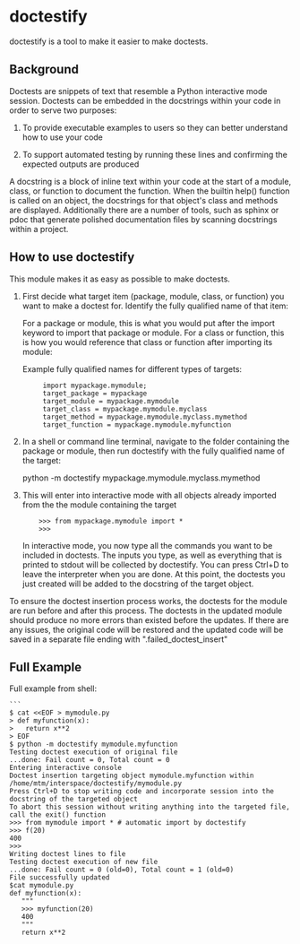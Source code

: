 # doctestify

doctestify is a tool to make it easier to make doctests.

## Background
Doctests are snippets of text that resemble a Python interactive mode session.
Doctests can be embedded in the docstrings within your code in order to serve two purposes:

1. To provide executable examples to users so they can better understand how to use your code

2. To support automated testing by running these lines and confirming the expected outputs are produced


A docstring is a block of inline text within your code at the start of a module, class, or function to document the function. When the builtin help() function is called on an object, the docstrings for that object's class and methods are displayed. Additionally there are a number of tools, such as sphinx or pdoc that generate polished documentation files by scanning docstrings within a project.

## How to use doctestify
This module makes it as easy as possible to make doctests.

1. First decide what target item (package, module, class, or function) you want to make a doctest for. Identify the fully qualified name of that item:

    For a package or module, this is what you would put after the import keyword to import that package or module.
    For a class or function, this is how you would reference that class or function after importing its module:

    Example fully qualified names for different types of targets:
    ```
         import mypackage.mymodule;
         target_package = mypackage
         target_module = mypackage.mymodule
         target_class = mypackage.mymodule.myclass
         target_method = mypackage.mymodule.myclass.mymethod
         target_function = mypackage.mymodule.myfunction
    ```

2. In a shell or command line terminal, navigate to the folder containing the package or module, then run doctestify with the fully qualified name of the target:

    python -m doctestify mypackage.mymodule.myclass.mymethod

3. This will enter into interactive mode with all objects already imported from the the module containing the target
    ```
        >>> from mypackage.mymodule import *
        >>>
    ```


    In interactive mode, you now type all the commands you want to be included in doctests.
    The inputs you type, as well as everything that is printed to stdout will be collected by doctestify.
    You can press Ctrl+D to leave the interpreter when you are done.
    At this point, the doctests you just created will be added to the docstring of the target object.


To ensure the doctest insertion process works, the doctests for the module are run before and after this process.
The doctests in the updated module should produce no more errors than existed before the updates.
If there are any issues, the original code will be restored and the updated code will be saved in a separate file ending with ".failed_doctest_insert"

## Full Example

Full example from shell:

    ```
    $ cat <<EOF > mymodule.py
    > def myfunction(x):
    >   return x**2
    > EOF
    $ python -m doctestify mymodule.myfunction
    Testing doctest execution of original file
    ...done: Fail count = 0, Total count = 0
    Entering interactive console
    Doctest insertion targeting object mymodule.myfunction within /home/mtm/interspace/doctestify/mymodule.py
    Press Ctrl+D to stop writing code and incorporate session into the docstring of the targeted object
    To abort this session without writing anything into the targeted file, call the exit() function
    >>> from mymodule import * # automatic import by doctestify
    >>> f(20)
    400
    >>>
    Writing doctest lines to file
    Testing doctest execution of new file
    ...done: Fail count = 0 (old=0), Total count = 1 (old=0)
    File successfully updated
    $cat mymodule.py
    def myfunction(x):
       """
       >>> myfunction(20)
       400
       """
       return x**2
   ```

